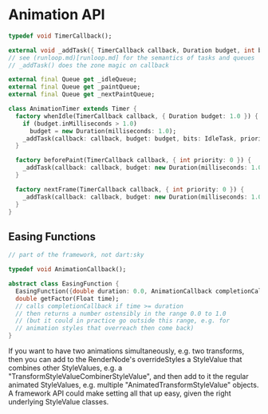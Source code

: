 Animation API
=============

```dart
typedef void TimerCallback();

external void _addTask({ TimerCallback callback, Duration budget, int bits, int priority, Queue queue });
// see (runloop.md)[runloop.md] for the semantics of tasks and queues
// _addTask() does the zone magic on callback

external final Queue get _idleQueue;
external final Queue get _paintQueue;
external final Queue get _nextPaintQueue;

class AnimationTimer extends Timer {
  factory whenIdle(TimerCallback callback, { Duration budget: 1.0 }) {
    if (budget.inMilliseconds > 1.0)
      budget = new Duration(milliseconds: 1.0);
    _addTask(callback: callback, budget: budget, bits: IdleTask, priority: IdlePriority, queue: _idleQueue);
  }

  factory beforePaint(TimerCallback callback, { int priority: 0 }) {
    _addTask(callback: callback, budget: new Duration(milliseconds: 1.0), bits: PaintTask, priority: priority, queue: _paintQueue);
  }

  factory nextFrame(TimerCallback callback, { int priority: 0 }) {
    _addTask(callback: callback, budget: new Duration(milliseconds: 1.0), bits: PaintTask, priority: priority, queue: _nextPaintQueue);
  }
}
```


Easing Functions
----------------

```dart
// part of the framework, not dart:sky

typedef void AnimationCallback();

abstract class EasingFunction {
  EasingFunction({double duration: 0.0, AnimationCallback completionCallback: null });
  double getFactor(Float time);
  // calls completionCallback if time >= duration
  // then returns a number ostensibly in the range 0.0 to 1.0
  // (but it could in practice go outside this range, e.g. for
  // animation styles that overreach then come back)
}
```

If you want to have two animations simultaneously, e.g. two
transforms, then you can add to the RenderNode's overrideStyles a
StyleValue that combines other StyleValues, e.g. a
"TransformStyleValueCombinerStyleValue", and then add to it the
regular animated StyleValues, e.g. multiple
"AnimatedTransformStyleValue" objects. A framework API could make
setting all that up easy, given the right underlying StyleValue
classes.

